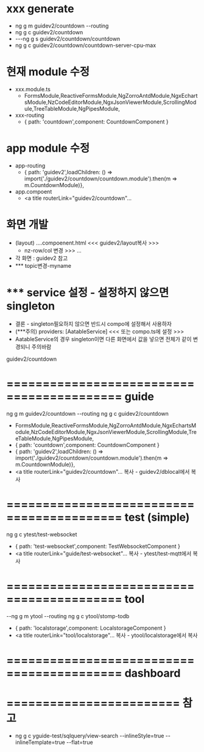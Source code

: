 # xxx generate
- ng g m guidev2/countdown --routing
- ng g c guidev2/countdown
- ---ng g s guidev2/countdown/countdown
- ng g c guidev2/countdown/countdown-server-cpu-max
# 현재 module 수정
- xxx.module.ts	
  - FormsModule,ReactiveFormsModule,NgZorroAntdModule,NgxEchartsModule,NzCodeEditorModule,NgxJsonViewerModule,ScrollingModule,TreeTableModule,NgPipesModule,
- xxx-routing
  - { path: 'countdown',component: CountdownComponent }
# app module 수정
- app-routing
  - { path: 'guidev2',loadChildren: () => import('./guidev2/countdown/countdown.module').then(m => m.CountdownModule)},
- app.compoent
  - <a title routerLink="guidev2/countdown"...
# 화면 개발
- (layout) ....compoenent.html <<< guidev2/layout복사 >>>
  -	nz-row/col 변경 >>> <app-countdown-form></app-countdown-form> ...
- 각 화면 : guidev2 참고
- *** topic변경-myname
# *** service 설정 - 설정하지 않으면 singleton
- 결론 - singleton필요하지 않으면 반드시 compo에 설정해서 사용하자
- (***주의) providers: [AatableService] <<< 또는 compo.ts에 설정 >>>
- AatableService의 경우 singleton이면 다른 화면에서 값을 넣으면 전체가 같이 변경되니 주의바람

guidev2/countdown
# ========================================== guide
ng g m guidev2/countdown --routing
ng g c guidev2/countdown
  - FormsModule,ReactiveFormsModule,NgZorroAntdModule,NgxEchartsModule,NzCodeEditorModule,NgxJsonViewerModule,ScrollingModule,TreeTableModule,NgPipesModule,
  - { path: 'countdown',component: CountdownComponent }
  - { path: 'guidev2',loadChildren: () => import('./guidev2/countdown/countdown.module').then(m => m.CountdownModule)},
  - <a title routerLink="guidev2/countdown"...
복사 - guidev2/dblocal에서 복사


# ========================================== test (simple)
ng g c ytest/test-websocket
  - { path: 'test-websocket',component: TestWebsocketComponent }
  - <a title routerLink="guide/test-websocket"...
복사 - ytest/test-mqtt에서 복사

# ========================================== tool
--ng g m ytool --routing
ng g c ytool/stomp-todb
  - { path: 'localstorage',component: LocalstorageComponent }
  - <a title routerLink="tool/localstorage"...
복사 - ytool/localstorage에서 복사


# ========================================== dashboard


# ======================== 참고
- ng g c yguide-test/sqlquery/view-search --inlineStyle=true --inlineTemplate=true --flat=true



